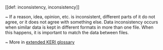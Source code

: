 [[def: inconsistency, inconsistency]]

~ If a reason, idea, opinion, etc. is inconsistent, different parts of it do not agree, or it does not agree with something else. Data inconsistency occurs when similar data is kept in different formats in more than one file. When this happens, it is important to match the data between files.

~ More in <a href="https://weboftrust.github.io/WOT-terms/docs/glossary/inconsistency">extended KERI glossary</a>
